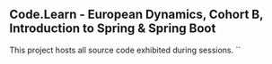## Code.Learn - European Dynamics, Cohort B, Introduction to Spring & Spring Boot

This project hosts all source code exhibited during sessions.
``
